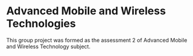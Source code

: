 # Advanced Mobile and Wireless Technologies

This group project was formed as the assessment 2 of Advanced Mobile and Wireless Technology subject.
